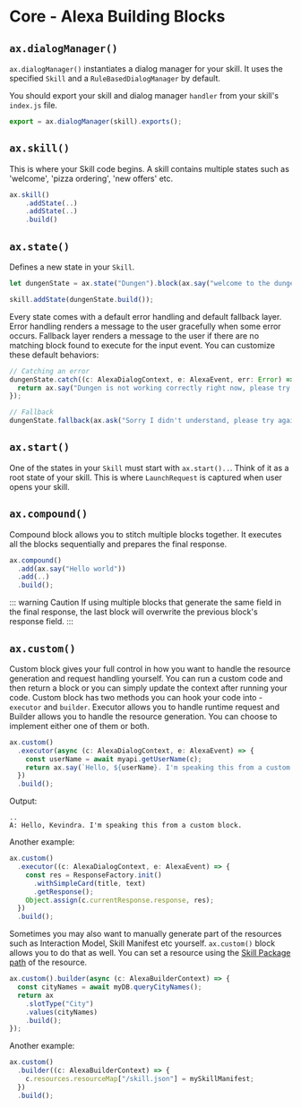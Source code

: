 # Core - Alexa Building Blocks

## `ax.dialogManager()`

`ax.dialogManager()` instantiates a dialog manager for your skill. It uses the specified `Skill` and a `RuleBasedDialogManager` by default.

You should export your skill and dialog manager `handler` from your skill's `index.js` file.

```ts
export = ax.dialogManager(skill).exports();
```

## `ax.skill()`

This is where your Skill code begins. A skill contains multiple states such as 'welcome', 'pizza ordering', 'new offers' etc.

```ts
ax.skill()
    .addState(..)
    .addState(..)
    .build()
```

## `ax.state()`

Defines a new state in your `Skill`.

```ts
let dungenState = ax.state("Dungen").block(ax.say("welcome to the dungen"));

skill.addState(dungenState.build());
```

Every state comes with a default error handling and default fallback layer. Error handling renders a message to the user gracefully when some error occurs. Fallback layer renders a message to the user if there are no matching block found to execute for the input event. You can customize these default behaviors:

```ts
// Catching an error
dungenState.catch((c: AlexaDialogContext, e: AlexaEvent, err: Error) => {
  return ax.say("Dungen is not working correctly right now, please try again.");
});

// Fallback
dungenState.fallback(ax.ask("Sorry I didn't understand, please try again").build());
```

## `ax.start()`

One of the states in your `Skill` must start with `ax.start()..`. Think of it as a root state of your skill. This is where `LaunchRequest` is captured when user opens your skill.

## `ax.compound()`

Compound block allows you to stitch multiple blocks together. It executes all the blocks sequentially and prepares the final response.

```ts
ax.compound()
  .add(ax.say("Hello world"))
  .add(..)
  .build();
```

::: warning Caution
If using multiple blocks that generate the same field in the final response, the last block will overwrite the previous block's response field.
:::

## `ax.custom()`

Custom block gives your full control in how you want to handle the resource generation and request handling yourself. You can run a custom code and then return a block or you can simply update the context after running your code. Custom block has two methods you can hook your code into - `executor` and `builder`. Executor allows you to handle runtime request and Builder allows you to handle the resource generation. You can choose to implement either one of them or both.

```ts
ax.custom()
  .executor(async (c: AlexaDialogContext, e: AlexaEvent) => {
    const userName = await myapi.getUserName(c);
    return ax.say(`Hello, ${userName}. I'm speaking this from a custom block.`);
  })
  .build();
```

Output:

```
..
A: Hello, Kevindra. I'm speaking this from a custom block.
```

Another example:

```ts
ax.custom()
  .executor((c: AlexaDialogContext, e: AlexaEvent) => {
    const res = ResponseFactory.init()
      .withSimpleCard(title, text)
      .getResponse();
    Object.assign(c.currentResponse.response, res);
  })
  .build();
```

Sometimes you may also want to manually generate part of the resources such as Interaction Model, Skill Manifest etc yourself. `ax.custom()` block allows you to do that as well. You can set a resource using the [Skill Package path](https://developer.amazon.com/en-US/docs/alexa/smapi/skill-package-api-reference.html) of the resource.

```ts
ax.custom().builder(async (c: AlexaBuilderContext) => {
  const cityNames = await myDB.queryCityNames();
  return ax
    .slotType("City")
    .values(cityNames)
    .build();
});
```

Another example:

```ts
ax.custom()
  .builder((c: AlexaBuilderContext) => {
    c.resources.resourceMap["/skill.json"] = mySkillManifest;
  })
  .build();
```
